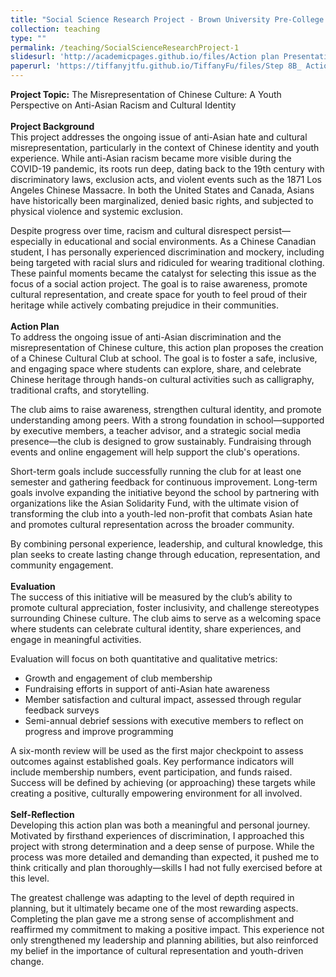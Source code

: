 ```yaml
---
title: "Social Science Research Project - Brown University Pre-College Program 2024"
collection: teaching
type: ""
permalink: /teaching/SocialScienceResearchProject-1
slidesurl: 'http://academicpages.github.io/files/Action plan Presentation.mp4'
paperurl: 'https://tiffanyjtfu.github.io/TiffanyFu/files/Step 8B_ Action plan Final Report - Tiffany Fu.pdf'
---
```

**Project Topic:** The Misrepresentation of Chinese Culture: A Youth Perspective on Anti-Asian Racism and Cultural Identity
<br><br>**Project Background**
<br>This project addresses the ongoing issue of anti-Asian hate and cultural misrepresentation, particularly in the context of Chinese identity and youth experience. While anti-Asian racism became more visible during the COVID-19 pandemic, its roots run deep, dating back to the 19th century with discriminatory laws, exclusion acts, and violent events such as the 1871 Los Angeles Chinese Massacre. In both the United States and Canada, Asians have historically been marginalized, denied basic rights, and subjected to physical violence and systemic exclusion.

Despite progress over time, racism and cultural disrespect persist—especially in educational and social environments. As a Chinese Canadian student, I has personally experienced discrimination and mockery, including being targeted with racial slurs and ridiculed for wearing traditional clothing. These painful moments became the catalyst for selecting this issue as the focus of a social action project. The goal is to raise awareness, promote cultural representation, and create space for youth to feel proud of their heritage while actively combating prejudice in their communities.
<br><br>**Action Plan**
<br>To address the ongoing issue of anti-Asian discrimination and the misrepresentation of Chinese culture, this action plan proposes the creation of a Chinese Cultural Club at school. The goal is to foster a safe, inclusive, and engaging space where students can explore, share, and celebrate Chinese heritage through hands-on cultural activities such as calligraphy, traditional crafts, and storytelling.

The club aims to raise awareness, strengthen cultural identity, and promote understanding among peers. With a strong foundation in school—supported by executive members, a teacher advisor, and a strategic social media presence—the club is designed to grow sustainably. Fundraising through events and online engagement will help support the club's operations.

Short-term goals include successfully running the club for at least one semester and gathering feedback for continuous improvement. Long-term goals involve expanding the initiative beyond the school by partnering with organizations like the Asian Solidarity Fund, with the ultimate vision of transforming the club into a youth-led non-profit that combats Asian hate and promotes cultural representation across the broader community.

By combining personal experience, leadership, and cultural knowledge, this plan seeks to create lasting change through education, representation, and community engagement.
<br><br>**Evaluation**
<br>The success of this initiative will be measured by the club’s ability to promote cultural appreciation, foster inclusivity, and challenge stereotypes surrounding Chinese culture. The club aims to serve as a welcoming space where students can celebrate cultural identity, share experiences, and engage in meaningful activities.

Evaluation will focus on both quantitative and qualitative metrics:
* Growth and engagement of club membership
* Fundraising efforts in support of anti-Asian hate awareness
* Member satisfaction and cultural impact, assessed through regular feedback surveys
* Semi-annual debrief sessions with executive members to reflect on progress and improve programming

A six-month review will be used as the first major checkpoint to assess outcomes against established goals. Key performance indicators will include membership numbers, event participation, and funds raised. Success will be defined by achieving (or approaching) these targets while creating a positive, culturally empowering environment for all involved.
<br><br>**Self-Reflection**
<br>Developing this action plan was both a meaningful and personal journey. Motivated by firsthand experiences of discrimination, I approached this project with strong determination and a deep sense of purpose. While the process was more detailed and demanding than expected, it pushed me to think critically and plan thoroughly—skills I had not fully exercised before at this level.

The greatest challenge was adapting to the level of depth required in planning, but it ultimately became one of the most rewarding aspects. Completing the plan gave me a strong sense of accomplishment and reaffirmed my commitment to making a positive impact. This experience not only strengthened my leadership and planning abilities, but also reinforced my belief in the importance of cultural representation and youth-driven change.

